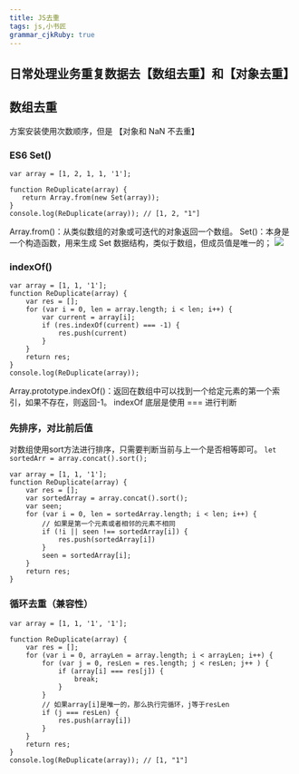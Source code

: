 ```yaml
---
title: JS去重 
tags: js,小书匠
grammar_cjkRuby: true
---
```

## 日常处理业务重复数据去【数组去重】和【对象去重】

## 数组去重
方案安装使用次数顺序，但是 【对象和 NaN 不去重】

### ES6 Set()

``` stylus
var array = [1, 2, 1, 1, '1'];

function ReDuplicate(array) {
   return Array.from(new Set(array));
}
console.log(ReDuplicate(array)); // [1, 2, "1"]
```
Array.from()：从类似数组的对象或可迭代的对象返回一个数组。
Set()：本身是一个构造函数，用来生成 Set 数据结构，类似于数组，但成员值是唯一的；
![][1]

### indexOf()

``` stylus
var array = [1, 1, '1'];
function ReDuplicate(array) {
    var res = [];
    for (var i = 0, len = array.length; i < len; i++) {
        var current = array[i];
        if (res.indexOf(current) === -1) {
            res.push(current)
        }
    }
    return res;
}
console.log(ReDuplicate(array));
```
Array.prototype.indexOf()：返回在数组中可以找到一个给定元素的第一个索引，如果不存在，则返回-1。
indexOf 底层是使用 === 进行判断

### 先排序，对比前后值
对数组使用sort方法进行排序，只需要判断当前与上一个是否相等即可。
`let sortedArr = array.concat().sort();`

``` stylus
var array = [1, 1, '1'];
function ReDuplicate(array) {
    var res = [];
    var sortedArray = array.concat().sort();
    var seen;
    for (var i = 0, len = sortedArray.length; i < len; i++) {
        // 如果是第一个元素或者相邻的元素不相同
        if (!i || seen !== sortedArray[i]) {
            res.push(sortedArray[i])
        }
        seen = sortedArray[i];
    }
    return res;
}
```

### 循环去重（兼容性）

``` stylus
var array = [1, 1, '1', '1'];

function ReDuplicate(array) {
    var res = [];
    for (var i = 0, arrayLen = array.length; i < arrayLen; i++) {
        for (var j = 0, resLen = res.length; j < resLen; j++ ) {
            if (array[i] === res[j]) {
                break;
            }
        }
        // 如果array[i]是唯一的，那么执行完循环，j等于resLen
        if (j === resLen) {
            res.push(array[i])
        }
    }
    return res;
}
console.log(ReDuplicate(array)); // [1, "1"]
```


  [1]: ./images/1538977098081.jpg